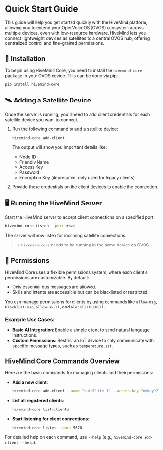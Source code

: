 # Quick Start Guide

This guide will help you get started quickly with the HiveMind platform, allowing you to extend your OpenVoiceOS (OVOS) ecosystem across multiple devices, even with low-resource hardware. HiveMind lets you connect lightweight devices as satellites to a central OVOS hub, offering centralized control and fine-grained permissions.

## 🚀 Installation

To begin using HiveMind Core, you need to install the `hivemind-core` package in your OVOS device. This can be done via pip:

```bash
pip install hivemind-core
```

## 🛰️ Adding a Satellite Device

Once the server is running, you'll need to add client credentials for each satellite device you want to connect.

1. Run the following command to add a satellite device:
    ```bash
    hivemind-core add-client
    ```
    The output will show you important details like:
    - Node ID
    - Friendly Name
    - Access Key
    - Password
    - Encryption Key (deprecated, only used for legacy clients)

2. Provide these credentials on the client devices to enable the connection.

## 🖥️ Running the HiveMind Server

Start the HiveMind server to accept client connections on a specified port:

```bash
hivemind-core listen --port 5678
```

The server will now listen for incoming satellite connections.

> 💡 `hivemind-core` needs to be running in the same device as OVOS

## 🔑 Permissions

HiveMind Core uses a flexible permissions system, where each client's permissions are customizable. By default:
- Only essential bus messages are allowed.
- Skills and intents are accessible but can be blacklisted or restricted.

You can manage permissions for clients by using commands like `allow-msg`, `blacklist-msg`, `allow-skill`, and `blacklist-skill`.

### Example Use Cases:

- **Basic AI Integration**: Enable a simple client to send natural language instructions.
- **Custom Permissions**: Restrict an IoT device to only communicate with specific message types, such as `temperature.set`.

## HiveMind Core Commands Overview

Here are the basic commands for managing clients and their permissions:

- **Add a new client**:  
    ```bash
    hivemind-core add-client --name "satellite_1" --access-key "mykey123" --password "mypass"
    ```
- **List all registered clients**:  
    ```bash
    hivemind-core list-clients
    ```
- **Start listening for client connections**:  
    ```bash
    hivemind-core listen --port 5678
    ```

For detailed help on each command, use `--help` (e.g., `hivemind-core add-client --help`).